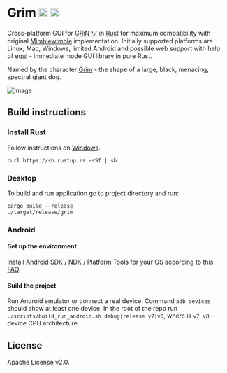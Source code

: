 # Grim <img height="20" src="https://gri.mw/code/GUI/grim/raw/branch/master/img/grin-logo.png"/> <img height="20" src="https://gri.mw/code/GUI/grim/raw/branch/master/img/logo.png"/>
Cross-platform GUI for [GRiN ツ](https://grin.mw) in [Rust](https://www.rust-lang.org/) 
for maximum compatibility with original [Mimblewimble](https://github.com/mimblewimble/grin) implementation.
Initially supported platforms are Linux, Mac, Windows, limited Android and possible web support with help of [egui](https://github.com/emilk/egui) - immediate mode GUI library in pure Rust.

Named by the character [Grim](http://harrypotter.wikia.com/wiki/Grim) - the shape of a large, black, menacing, spectral giant dog.

![image](https://gri.mw/code/GUI/grim/raw/branch/master/img/cover.png)


## Build instructions
### Install Rust

Follow instructions on [Windows](https://forge.rust-lang.org/infra/other-installation-methods.html).

`curl https://sh.rustup.rs -sSf | sh`

### Desktop

To build and run application go to project directory and run:

```
cargo build --release
./target/release/grim
```

### Android
#### Set up the environment

Install Android SDK / NDK / Platform Tools for your OS according to this [FAQ](https://github.com/codepath/android_guides/wiki/installing-android-sdk-tools).

#### Build the project
Run Android emulator or connect a real device. Command `adb devices` should show at least one device.
In the root of the repo run `./scripts/build_run_android.sh debug|release v7|v8`, where is `v7`, `v8` - device CPU architecture.

## License

Apache License v2.0.
